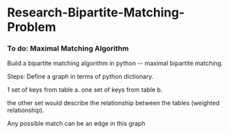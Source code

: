 # Research-Bipartite-Matching-Problem

### To do: Maximal Matching Algorithm

Build a bipartite matching algorithm in python -- maximal bipartite matching. 

Steps: 
Define a graph in terms of python dictionary. 

1 set of keys from table a. one set of keys from table b. 

the other set would describe the relationship between the tables (weighted relationship). 

Any possible match can be an edge in this graph
